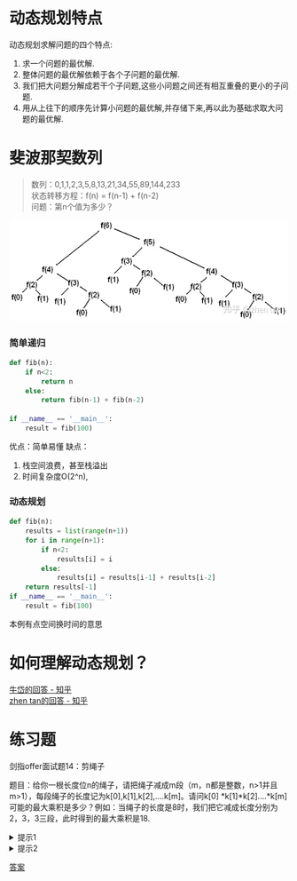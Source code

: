 
# 动态规划特点 

动态规划求解问题的四个特点:
1. 求一个问题的最优解.
2. 整体问题的最优解依赖于各个子问题的最优解.
3. 我们把大问题分解成若干个子问题,这些小问题之间还有相互重叠的更小的子问题.
4. 用从上往下的顺序先计算小问题的最优解,并存储下来,再以此为基础求取大问题的最优解.

# 斐波那契数列  
> 数列：0,1,1,2,3,5,8,13,21,34,55,89,144,233    
> 状态转移方程：f(n) = f(n-1) + f(n-2)  
> 问题：第n个值为多少？

![Image 斐波那契数列](./img/fib.jpg)

### 简单递归

```python
def fib(n):
    if n<2:
        return n
    else:
        return fib(n-1) + fib(n-2)

if __name__ == '__main__':
    result = fib(100)
```

优点：简单易懂
缺点：
1. 栈空间浪费，甚至栈溢出
2. 时间复杂度O(2^n), 


### 动态规划

```python
def fib(n):
    results = list(range(n+1))
    for i in range(n+1):
        if n<2:
            results[i] = i
        else:
            results[i] = results[i-1] + results[i-2]
    return results[-1]
if __name__ == '__main__':
    result = fib(100)
```
本例有点空间换时间的意思


# 如何理解动态规划？  
[牛岱的回答 - 知乎](https://www.zhihu.com/question/39948290/answer/612439961)  
[zhen tan的回答 - 知乎](https://www.zhihu.com/question/39948290/answer/883302989)

# 练习题

剑指offer面试题14：剪绳子

题目：给你一根长度位n的绳子，请把绳子减成m段（m，n都是整数，n>1并且m>1），每段绳子的长度记为k[0],k[1],k[2],....k[m]。请问k[0] *k[1]*k[2]....*k[m]可能的最大乘积是多少？例如：当绳子的长度是8时，我们把它减成长度分别为2，3，3三段，此时得到的最大乘积是18.


<details>
  <summary>提示1</summary>
动态算法:（由上到下分析，由下到上编码)   

设求绳子截取成若干段后绳子的乘积最大值是f(n),当我们截取长度是i的>绳子时 ,有多种可能1,2,3,4,5......n-1；因为对应的f(i)*f(n-i)>也不同，我们f(n)求得得事最大值，因此f(n) = Max(f(i) *f(n-i));
</details>


<details>
  <summary>提示2</summary>
4 ： 2*2
5 ： 2*3
6 ： 3*3
7 ： 2*2*3 或者4*3
8 ： 2*3*3
9 ： 3*3*3
10：2*2*3*3 或者4*3*3
11：2*3*3*3
12：3*3*3*3
13：2*2*3*3*3 或者4*3*3*3
</details>

[答案](https://blog.csdn.net/qq_40931405/article/details/83097357)



